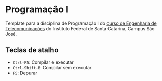 # Programação I

Template para a disciplina de Programação I do [curso de Engenharia de Telecomunicações](https://wiki.sj.ifsc.edu.br/index.php/Curso_de_Engenharia_de_Telecomunica%C3%A7%C3%B5es) do Instituto Federal de Santa Catarina, Campus São José.

## Teclas de atalho

- `Ctrl-F5`: Compilar e executar
- `Ctrl-Shift-B`: Compilar sem executar
- `F5`: Depurar
